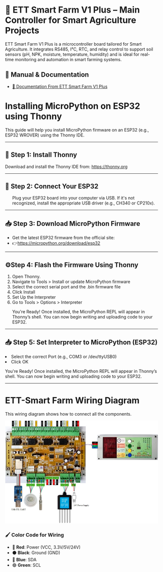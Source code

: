 <!DOCTYPE html>
<html lang="en">
<head>
  <meta charset="UTF-8">
</head>
<body>

<h1>🌾 ETT Smart Farm V1 Plus – Main Controller for Smart Agriculture Projects</h1>
<p>ETT Smart Farm V1 Plus is a microcontroller board tailored for Smart Agriculture. It integrates RS485, I²C, RTC, and relay control to support soil sensors (pH, NPK, moisture, temperature, humidity) and is ideal for real-time monitoring and automation in smart farming systems.</p>

## 📘 Manual & Documentation

- [🔗 Documentation From ETT Smart Farm V1 Plus](https://www.etteam.com/productI2C_RS485/ET-SMART-FARM-V1P/index.html)

<h1>Installing MicroPython on ESP32 using Thonny</h1>
<p>This guide will help you install MicroPython firmware on an ESP32 (e.g., ESP32 WROVER) using the Thonny IDE.</p>

<hr>

<h2>🧩 Step 1: Install Thonny</h2>
<p>Download and install the Thonny IDE from: <a href="https://thonny.org">https://thonny.org</a></p>

<hr>

<h2>🔌 Step 2: Connect Your ESP32</h2>
<ul>
<p>Plug your ESP32 board into your computer via USB. If it's not recognized, install the appropriate USB driver (e.g., CH340 or CP210x).</p>
</ul>

<hr>

<h2>📥 Step 3: Download MicroPython Firmware</h2>
<ul>
      <li>Get the latest ESP32 firmware from the official site:</li>
      <li>👉<a href="https://micropython.org/download/esp32">https://micropython.org/download/esp32</a></li>
</ul>

<hr>

<h2>⚙️Step 4: Flash the Firmware Using Thonny</h2>
<ol>
      <li>Open Thonny.</li>
      <li>Navigate to Tools > Install or update MicroPython firmware</li>
      <li>Select the correct serial port and the .bin firmware file</li>
      <li>Click Install</li>
      <li>Set Up the Interpreter</li>
      <li>Go to Tools > Options > Interpreter</li>

<p>You're Ready! Once installed, the MicroPython REPL will appear in Thonny’s shell. You can now begin writing and uploading code to your ESP32.</p>
</ol>

<hr>

<h2>📥 Step 5: Set Interpreter to MicroPython (ESP32)</h2>
      <li>Select the correct Port (e.g., COM3 or /dev/ttyUSB0)</li>
      <li>Click OK</li>
<p>You're Ready! Once installed, the MicroPython REPL will appear in Thonny’s shell. You can now begin writing and uploading code to your ESP32.</p>

  <hr>

  <h1>ETT-Smart Farm Wiring Diagram</h1>
  <p>This wiring diagram shows how to connect all the components.</p>

  ![Wiring Diagram](images/wiring_diagram.jpg)

  ### 🖌 Color Code for Wiring

  - 🔴 **Red**: Power (VCC, 3.3V/5V/24V)
  - ⚫ **Black**: Ground (GND)
  - 🔵 **Blue**: SDA
  - 🟢 **Green**: SCL

</body>
</html>
